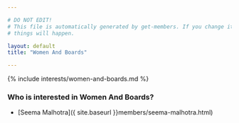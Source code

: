 ```yaml
---

# DO NOT EDIT!
# This file is automatically generated by get-members. If you change it, bad
# things will happen.

layout: default
title: "Women And Boards"

---
```


{% include interests/women-and-boards.md %}

### Who is interested in Women And Boards?


* [Seema Malhotra]({ site.baseurl }}members/seema-malhotra.html)

